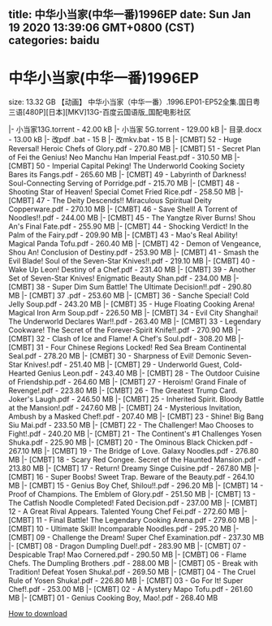 
title: 中华小当家(中华一番)1996EP
date: Sun Jan 19 2020 13:39:06 GMT+0800 (CST)    
categories: baidu
---

# 中华小当家(中华一番)1996EP
size: 13.32 GB
 【动画】 中华小当家（中华一番）.1996.EP01-EP52全集.国日粤三语[480P][日本][MKV]13G-百度云国语版_国配电影社区
 
|- 小当家13G.torrent - 42.00 kB
|- 小当家 5G.torrent - 129.00 kB
|- 目录.docx - 13.00 kB
|- 改pdf .bat - 15 B
|- 改mkv.bat - 15 B
|- [CMBT] 52 - Huge Reversal!  Heroic Chefs of Glory.pdf - 270.80 MB
|- [CMBT] 51 - Secret Plan of Fei the Genius!  Neo Manchu Han Imperial Feast.pdf - 310.50 MB
|- [CMBT] 50 - Imperial Capital Peking!  The Underworld Cooking Society Bares its Fangs.pdf - 265.60 MB
|- [CMBT] 49 - Labyrinth of Darkness!  Soul-Connecting Serving of Porridge.pdf - 215.70 MB
|- [CMBT] 48 - Shooting Star of Heaven!  Special Comet Fried Rice.pdf - 258.50 MB
|- [CMBT] 47 - The Deity Descends!!  Miraculous Spiritual Deity Copperware.pdf - 270.10 MB
|- [CMBT] 46 - Save Shell!  A Torrent of Noodles!!.pdf - 244.00 MB
|- [CMBT] 45 - The Yangtze River Burns!  Shou An's Final Fate.pdf - 255.90 MB
|- [CMBT] 44 - Shocking Verdict!  In the Palm of the Fairy.pdf - 209.90 MB
|- [CMBT] 43 - Mao's Real Ability!  Magical Panda Tofu.pdf - 260.40 MB
|- [CMBT] 42 - Demon of Vengeance, Shou An!  Conclusion of Destiny.pdf - 253.90 MB
|- [CMBT] 41 - Smash the Evil Blade!  Soul of the Seven-Star Knives!!.pdf - 219.10 MB
|- [CMBT] 40 - Wake Up Leon!  Destiny of a Chef.pdf - 231.40 MB
|- [CMBT] 39 - Another Set of Seven-Star Knives!  Enigmatic Beauty Shan.pdf - 234.00 MB
|- [CMBT] 38 - Super Dim Sum Battle!  The Ultimate Decision!!.pdf - 290.80 MB
|- [CMBT] 37 .pdf - 253.60 MB
|- [CMBT] 36 - Sanche Special!  Cold Jelly Soup.pdf - 243.20 MB
|- [CMBT] 35 - Huge Floating Cooking Arena!  Magical Iron Arm Soup.pdf - 226.50 MB
|- [CMBT] 34 - Evil City Shanghai!  The Underworld Declares War!!.pdf - 263.40 MB
|- [CMBT] 33 - Legendary Cookware! The Secret of the Forever-Spirit Knife!!.pdf - 270.90 MB
|- [CMBT] 32 - Clash of Ice and Flame!  A Chef's Soul.pdf - 308.20 MB
|- [CMBT] 31 - Four Chinese Regions Locked!  Red Sea Bream Continental Seal.pdf - 278.20 MB
|- [CMBT] 30 - Sharpness of Evil!  Demonic Seven-Star Knives!.pdf - 251.40 MB
|- [CMBT] 29 - Underworld Guest, Cold-Hearted Genius Leon.pdf - 243.40 MB
|- [CMBT] 28 - The Outdoor Cuisine of Friendship.pdf - 264.60 MB
|- [CMBT] 27 - Heroism!  Grand Finale of Revenge!.pdf - 223.80 MB
|- [CMBT] 26 - The Greatest Trump Card.  Joker's Laugh.pdf - 246.50 MB
|- [CMBT] 25 - Inherited Spirit.  Bloody Battle at the Mansion!.pdf - 247.60 MB
|- [CMBT] 24 - Mysterious Invitation, Ambush by a Masked Chef!.pdf - 207.40 MB
|- [CMBT] 23 - Shine!  Big Bang Siu Mai.pdf - 233.50 MB
|- [CMBT] 22 - The Challenger!  Mao Chooses to Fight!.pdf - 240.20 MB
|- [CMBT] 21 - The Continent's #1 Challenges Yosen Shuka.pdf - 225.90 MB
|- [CMBT] 20 - The Ominous Black Chicken.pdf - 267.10 MB
|- [CMBT] 19 - The Bridge of Love.  Galaxy Noodles.pdf - 276.80 MB
|- [CMBT] 18 - Scary Red Congee.  Secret of the Haunted Mansion.pdf - 213.80 MB
|- [CMBT] 17 - Return! Dreamy Singe Cuisine.pdf - 267.80 MB
|- [CMBT] 16 - Super Boobs!  Sweet Trap.  Beware of the Beauty.pdf - 264.10 MB
|- [CMBT] 15 - Genius Boy Chef, Shilou!!.pdf - 296.20 MB
|- [CMBT] 14 - Proof of Champions.  The Emblem of Glory.pdf - 251.50 MB
|- [CMBT] 13 - The Catfish Noodle Completed!  Fated Decision.pdf - 237.00 MB
|- [CMBT] 12 - A Great Rival Appears.  Talented Young Chef Fei.pdf - 272.60 MB
|- [CMBT] 11 - Final Battle!  The Legendary Cooking Arena.pdf - 279.60 MB
|- [CMBT] 10 - Ultimate Skill!  Incomparable Noodles.pdf - 295.20 MB
|- [CMBT] 09 - Challenge the Dream!  Super Chef Examination.pdf - 237.30 MB
|- [CMBT] 08 - Dragon Dumpling Duel!.pdf - 283.90 MB
|- [CMBT] 07 - Despicable Trap! Mao Cornered.pdf - 290.50 MB
|- [CMBT] 06 - Flame Chefs.  The Dumpling Brothers .pdf - 288.00 MB
|- [CMBT] 05 - Break with Tradition!  Defeat Yosen Shuka!.pdf - 269.50 MB
|- [CMBT] 04 - The Cruel Rule of Yosen Shuka!.pdf - 226.80 MB
|- [CMBT] 03 - Go For It! Super Chef!.pdf - 253.00 MB
|- [CMBT] 02 - A Mystery Mapo Tofu.pdf - 261.60 MB
|- [CMBT] 01 - Genius Cooking Boy, Mao!.pdf - 268.40 MB

[How to download](https://bpcam.bemobtrk.com/go/2ceec3aa-1ca2-46d6-b9ff-aaa5c184517c?jno=294)